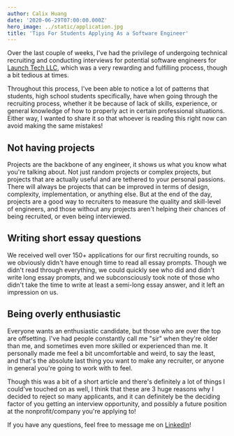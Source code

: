 ```yaml
---
author: Calix Huang
date: '2020-06-29T07:00:00.000Z'
hero_image: ../static/application.jpg
title: 'Tips For Students Applying As a Software Engineer'
---
```


Over the last couple of weeks, I've had the privilege of undergoing technical recruiting and conducting interviews for potential software engineers for [Launch Tech LLC](https://www.launchtechllc.com/), which was a very rewarding and fulfilling process, though a bit tedious at times.

Throughout this process, I've been able to notice a lot of patterns that students, high school students specifically, have when going through the recruiting process, whether it be because of lack of skills, experience, or general knowledge of how to properly act in certain professional situations. Either way, I wanted to share it so that whoever is reading this right now can avoid making the same mistakes!

## Not having projects
Projects are the backbone of any engineer, it shows us what you know what you're talking about. Not just random projects or complex projects, but projects that are actually useful and are tethered to your personal passions. There will always be projects that can be improved in terms of design, complexity, implementation, or anything else. But at the end of the day, projects are a good way to recruiters to measure the quality and skill-level of engineers, and those without any projects aren't helping their chances of being recruited, or even being interviewed.

## Writing short essay questions
We received well over 150+ applications for our first recruiting rounds, so we obviously didn't have enough time to read all essay prompts. Though we didn't read through everything, we could quickly see who did and didn't write long essay prompts, and we subconsciously took note of those who didn't take the time to write at least a semi-long essay answer, and it left an impression on us.

## Being overly enthusiastic
Everyone wants an enthusiastic candidate, but those who are over the top are offsetting. I've had people constantly call me "sir" when they're older than me, and sometimes even more skilled or experienced than me. It personally made me feel a bit uncomfortable and weird, to say the least, and that's the absolute last thing you want to make any recruiter, or anyone in general you're going to work with to feel.

Though this was a bit of a short article and there's definitely a lot of things I could've touched on as well, I think that these are 3 huge reasons why I decided to reject so many applicants, and it can definitely be the deciding factor of you getting an interview opportunity, and possibly a future position at the nonprofit/company you're applying to!

If you have any questions, feel free to message me on [LinkedIn](https://www.linkedin.com/in/calix-huang/)!
